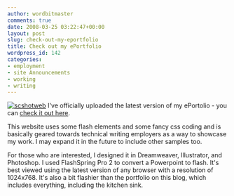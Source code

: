 ```yaml
---
author: wordbitmaster
comments: true
date: 2008-03-25 03:22:47+00:00
layout: post
slug: check-out-my-eportfolio
title: Check out my ePortfolio
wordpress_id: 142
categories:
- employment
- site Announcements
- working
- writing
---
```


[![scshotweb](http://wordbit.freehostia.com/wp-content/uploads/2008/03/scshotweb.jpg)](http://www.wordbit.freehostia.com/eportfolio) I've officially uploaded the latest version of my ePortolio - you can [check it out here](http://www.wordbit.freehostia.com/eportfolio). 

This website uses some flash elements and some fancy css coding and is basically geared towards technical writing employers as a way to showcase my work. I may expand it in the future to include other samples too. 

For those who are interested, I designed it in Dreamweaver, Illustrator, and Photoshop. I used FlashSpring Pro 2 to convert a Powerpoint to flash. It's best viewed using the latest version of any browser with a resolution of 1024x768. It's also a bit flashier than the portfolio on this blog, which includes everything, including the kitchen sink.
